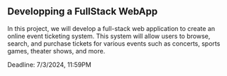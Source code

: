 ## Developping a FullStack WebApp 

In this project, we will develop a full-stack web application to create an online event ticketing system.
This system will allow users to browse, search, and purchase tickets for various events such as concerts,
sports games, theater shows, and more.

Deadline: 7/3/2024, 11:59PM
